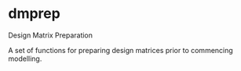# dmprep
Design Matrix Preparation 

A set of functions for preparing design matrices prior to commencing modelling.